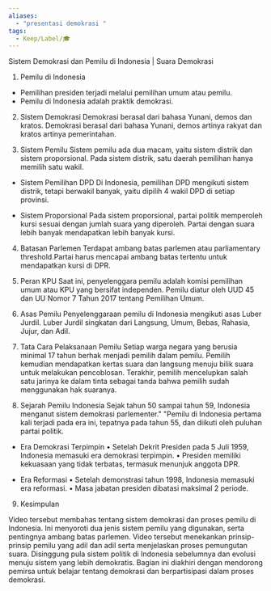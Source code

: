 ```yaml
---
aliases:
  - "presentasi demokrasi "
tags:
  - Keep/Label/🎓
---
```


Sistem Demokrasi dan Pemilu di Indonesia | Suara Demokrasi

1. Pemilu di Indonesia
- Pemilihan presiden terjadi melalui pemilihan umum atau pemilu.
- Pemilu di Indonesia adalah praktik demokrasi.

2. Sistem Demokrasi
Demokrasi berasal dari bahasa Yunani, demos dan kratos. Demokrasi berasal dari bahasa Yunani, demos artinya rakyat dan kratos artinya pemerintahan.

3. Sistem Pemilu
Sistem pemilu ada dua macam, yaitu sistem distrik dan sistem proporsional. Pada sistem distrik, satu daerah pemilihan hanya memilih satu wakil.

- Sistem Pemilihan DPD
Di Indonesia, pemilihan DPD mengikuti sistem distrik, tetapi berwakil banyak, yaitu dipilih 4 wakil DPD di setiap provinsi.

- Sistem Proporsional
Pada sistem proporsional, partai politik memperoleh kursi sesuai dengan jumlah suara yang diperoleh.
Partai dengan suara lebih banyak mendapatkan lebih banyak kursi.

4. Batasan Parlemen
Terdapat ambang batas parlemen atau parliamentary threshold.Partai harus mencapai ambang batas tertentu untuk mendapatkan kursi di DPR.

5. Peran KPU
Saat ini, penyelenggara pemilu adalah komisi pemilihan umum atau KPU yang bersifat independen. Pemilu diatur oleh UUD 45 dan UU Nomor 7 Tahun 2017 tentang Pemilihan Umum.

6. Asas Pemilu
Penyelenggaraan pemilu di Indonesia mengikuti asas Luber Jurdil. Luber Jurdil singkatan dari Langsung, Umum, Bebas, Rahasia, Jujur, dan Adil.

7. Tata Cara Pelaksanaan Pemilu
Setiap warga negara yang berusia minimal 17 tahun berhak menjadi pemilih dalam pemilu. Pemilih kemudian mendapatkan kertas suara dan langsung menuju bilik suara untuk melakukan pencoblosan. Terakhir, pemilih mencelupkan salah satu jarinya ke dalam tinta sebagai tanda bahwa pemilih sudah menggunakan hak suaranya.

8. Sejarah Pemilu Indonesia
Sejak tahun 50 sampai tahun 59, Indonesia menganut sistem demokrasi parlementer." "Pemilu di Indonesia pertama kali terjadi pada era ini, tepatnya pada tahun 55, dan diikuti oleh puluhan partai politik.

- Era Demokrasi Terpimpin
• Setelah Dekrit Presiden pada 5 Juli 1959, Indonesia memasuki era demokrasi terpimpin.
• Presiden memiliki kekuasaan yang tidak terbatas, termasuk menunjuk anggota DPR.

- Era Reformasi
• Setelah demonstrasi tahun 1998, Indonesia memasuki era reformasi. 
• Masa jabatan presiden dibatasi maksimal 2 periode.

9. Kesimpulan 

Video tersebut membahas tentang sistem demokrasi dan proses pemilu di Indonesia. Ini menyoroti dua jenis sistem pemilu yang digunakan, serta pentingnya ambang batas parlemen. Video tersebut menekankan prinsip-prinsip pemilu yang adil dan adil serta menjelaskan proses pemungutan suara. Disinggung pula sistem politik di Indonesia sebelumnya dan evolusi menuju sistem yang lebih demokratis. Bagian ini diakhiri dengan mendorong pemirsa untuk belajar tentang demokrasi dan berpartisipasi dalam proses demokrasi.